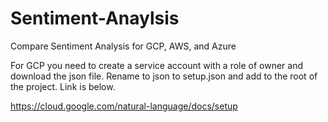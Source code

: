 # Sentiment-Anaylsis
Compare Sentiment Analysis for GCP, AWS, and Azure

For GCP you need to create a service account with a role of owner and download the json file. Rename to json to setup.json and add to the root of the project. Link is below.

https://cloud.google.com/natural-language/docs/setup
